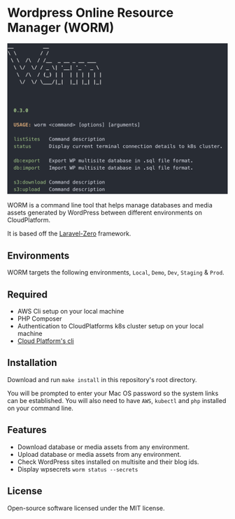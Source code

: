 # Wordpress Online Resource Manager (WORM)

![WORM cli interface](https://github.com/ministryofjustice/worm/blob/assets/screenshot.png)

WORM is a command line tool that helps manage databases and media assets
generated by WordPress between different environments on CloudPlatform.

It is based off the [Laravel-Zero](https://laravel-zero.com/) framework.

## Environments

WORM targets the following environments, `Local`, `Demo`, `Dev`, `Staging` & `Prod`.

## Required

* AWS Cli setup on your local machine
* PHP Composer
* Authentication to CloudPlatforms k8s cluster setup on your local machine
* [Cloud Platform's
  cli](https://user-guide.cloud-platform.service.justice.gov.uk/documentation/getting-started/cloud-platform-cli.html#cloud-platform-cli)

## Installation

Download and run `make install` in this repository's root directory. 

You will be prompted to enter your Mac OS password so the system links can be established. You will
also need to have `AWS`, `kubectl` and `php` installed on your command line.

## Features

* Download database or media assets from any environment.
* Upload database or media assets from any environment.
* Check WordPress sites installed on multisite and their blog ids.
* Display wpsecrets `worm status --secrets`

## License

Open-source software licensed under the MIT license.
